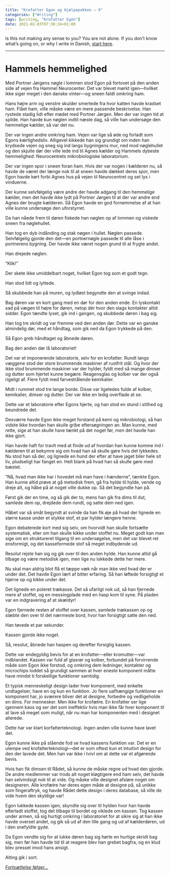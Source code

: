 ```yaml
---
title: "Krofatter Egon og Hjælpepakken — 9"
categories: ["Writing"]
tags: [writing, "Krofatter Egon"]
date: 2021-02-03T07:30:24+01:00
---
```



Is this not making any sense to you? You are not alone. If you don’t know what’s going on, or why I write in Danish, [start here](https://mailund.dk/posts/krofatter-1/).

---- 

# Hammels hemmelighed
  
Med Portner Jørgens nøgle i lommen stod Egon på fortovet på den anden side af vejen fra Hammel Neurocenter. Det var blevet mørkt igen—hvilket ikke siger meget i den danske vinter—og sneen faldt omkring ham.

Hans højre arm og venstre skulder smertede fra hvor katten havde kradset ham. Flået ham, ville måske være en mere passende beskrivelse. Han rystede stadig lidt efter mødet med Portner Jørgen. Men der var ingen tid at spilde. Han havde kun nøglen indtil næste dag, så ville han undersøge den hemmelige kælder, så var det nu. 

Der var ingen andre omkring ham. Vejen var lige så øde og forladt som Egons kærlighedsliv. Alligevel kikkede han sig grundigt om inden han krydsede vejen og sneg sig ind langs bygningens mur, ned mod nøglehullet og den skjulte dør der ville lede ind til Agnes kælder og Hammels dybeste hemmelighed: Neurocentrets mikrobiologiske laboratorium.

Der var ingen spor i sneen foran ham. Hvis der var nogen i kælderen nu, så havde de været der længe nok til at sneen havde dækket deres spor, men Egon havde kørt forbi Agnes hus på vejen til Neurocentret og set lys i vinduerne.

Der kunne selvfølgelig være andre der havde adgang til den hemmelige kælder, men det havde ikke lydt på Portner Jørgen til at der var andre end Agnes der brugte kælderen. Så Egon havde en god fornemmelse af at han ville kunne undersøge den uforstyrret.

Da han nåede frem til døren fiskede han nøglen op af lommen og viskede sneen fra nøglehullet.

Han tog en dyb indånding og stak nøgen i hullet. Nøglen passede. Selvfølgelig gjorde den det—en portnernøgle passede til alle låse i portnerens bygning. Der havde ikke været nogen grund til at frygte andet.

Han drejede nøglen.

“Klik!”

Der skete ikke umiddelbart noget, hvilket Egon tog som et godt tegn.

Han stod lidt og lyttede.

Så skubbede han på muren, og lydløst begyndte den at svinge indad.


Bag døren var en kort gang med en dør for den anden ende. En lyskontakt sad på vægen til højre for døren, netop dér hvor den slags kontakter altid sidder. Egon tændte lyset, gik ind i gangen, og skubbede døren i bag sig.

Han tog tre skridt og var fremme ved den anden dør. Dette var en ganske almindelig dør, med et håndtag, som gik ned da Egon trykkede på den.

Så Egon greb håndtaget og åbnede døren.

Bag den anden dør lå laboratoriet!

Det var et imponerende laboratorie, selv for en krofatter. Rundt langs væggene stod der store brummende maskiner af rustfrit stål. Og hvor der ikke stod brummende maskiner var der hylder, fyldt med så mange dimser og dutter som hjertet kunne begære. Reagensglas og kolber var der også rigeligt af. Flere fyldt med farvestrålende kemikalier.

Midt i rummet stod tre lange borde. Disse var ligeledes fulde af kolber, kemikalier, dimser og dutter. Der var ikke en ledig overflade at se.

Dette var et laboratorie efter Egons hjerte, og han stod en stund i stilhed og beundrede det.

Desværre havde Egon ikke meget forstand på kemi og mikrobiologi, så han vidste ikke hvordan han skulle gribe eftersøgningen an. Man kunne, med rette, sige at han skulle have tænkt på det noget før, men det havde han ikke gjort.

Han havde haft for travlt med at finde ud af hvordan han kunne komme ind i kælderen til at bekymre sig om hvad han så skulle gøre hvis det lykkedes. Nu stod han så der, og lignede en hund der efter at have jaget biler hele sit liv, pludseligt har fanget en. Helt blank på hvad han så skulle gøre med bæstet.

“Nå, hvad man ikke har i hovedet må man have i hænderne”, tænkte Egon. Han kunne altid prøve at gå metodisk frem, gå fra hylde til hylde, vende og dreje alt, og håbe på at noget ville dukke op. Så det begyndte han på.

Først gik der en time, og så gik der to, mens han gik fra dims til dut, samlede dem op, drejdede dem rundt, og satte dem ned igen.

Håbet var så småt begyndt at svinde da han fik øje på hvad der lignede en større kasse under et stykke stof, et par hylder længere henne.

Egon debaterede kort med sig selv, om hvorvidt han skulle fortsætte systematisk, eller om han skulle kikke under stoffet nu. Meget godt kan man sige om en struktureret tilgang til en undersøgelse, men det var blevet ret ensformigt, og det kasseformede stof så meget indbydende ud.

Resolut rejste han sig og gik over til den anden hylde. Han kunne altid gå tilbage og være metodisk igen, men lige nu lokkede dette her mere.


Nu skal man aldrig blot flå et tæppe væk når man ikke ved hvad der er under det. Det havde Egon lært af bitter erfaring. Så han løftede forsigtigt et hjørne op og kikke under det.

Det lignede en poleret trækasse. Det så ufarligt nok ud, så han fjernede mere af stoffet, og en messingplade med en hasp kom til syne. På pladen var en indgravering af at skældyr!

Egon fjernede resten af stoffet over kassen, samlede trækassen op og slæbte den over til det nærmeste bord, hvor han forsigtigt satte den ned.

Han tøvede et par sekunder.

Kassen gjorde ikke noget.

Så, resolut, åbnede han haspen og derefter forsigtig kassen.

Dette var endegyldig bevis for at en krofatter—eller kromutter—var indblandet. Kassen var fuld af glasrør og kolber, forbundet på forvirrende måde som Egon ikke forstod, og omkring dem ledninger, kontakter og microchips loddet så grundigt sammen at hver eneste komponent måtte have mindst ti forskellige funktioner samtidig.

Et typisk menneskeligt design lader hver komponent, med enkelte undtagelser, have en og kun en funktion. Jo flere uafhængige funktioner en komponent har, jo sværere bliver det at designe, forbedre og vedligeholde en dims. For mennesker. Men ikke for krofætre. En krofatter ser lige igennem kaos og ser det som ineffektiv hvis man ikke får hver komponent til at lave så meget som muligt, når nu man har komponenten med i designet allerede.

Dette har var klart korfatterteknologi. Ingen anden ville kunne have lavet det.

Egon kunne ikke på stående fod se hvad kassens funktion var. Det er en ulempe ved krofatterteknologi—det er som oftest kun et intuitivt design for den der lavede det. Men han var ikke i tvivl om at dette var et afgørende bevis.

Hvis han fik dimsen til Rådet, så kunne de måske regne ud hvad den gjorde. De andre medlemmer var trods alt noget kløgtigere end ham selv, det havde han selvindsigt nok til at vide. Og måske ville designet afsløre noget om designeren. Alle krofætre har deres egen måde at designe på, så unikke som fingeraftryk, og havde Rådet dette design i deres database, så ville de vide hvem den skyldige var!

Egon lukkede kassen igen, skyndte sig over til hylden hvor han havde efterladt stoffet, tog det tilbage til bordet og viklede om kassen. Tog kassen under armen, så sig hurtigt omkring i laboratoriet for at sikre sig at han ikke havde overset andet, og gik så ud af den lille gang og ud af kælderdøren, ud i den snefyldte gyde.


Da Egon vendte sig for at lukke døren bag sig hørte en hurtige skridt bag sig, men før han havde tid til at reagere blev han grebet bagfra, og en klud blev presset imod hans ansigt.

Alting gik i sort.

[_Fortsættelse følger…_](https://mailund.dk/posts/krofatter-10)
